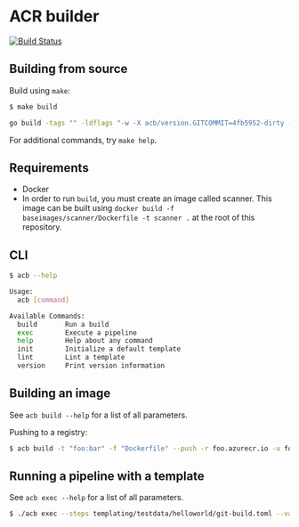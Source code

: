 # ACR builder

[![Build Status](https://travis-ci.org/Azure/acr-builder.svg?branch=master)](https://travis-ci.org/Azure/acr-builder)

## Building from source

Build using `make`:

```bash
$ make build

go build -tags "" -ldflags "-w -X acb/version.GITCOMMIT=4fb5952-dirty -X acb/version.VERSION=v1.0.0" -o acb .
```

For additional commands, try `make help`.

## Requirements

- Docker
- In order to run `build`, you must create an image called scanner. This image can be built using `docker build -f baseimages/scanner/Dockerfile -t scanner .` at the root of this repository.

## CLI

```bash
$ acb --help

Usage:
  acb [command]

Available Commands:
  build       Run a build
  exec        Execute a pipeline
  help        Help about any command
  init        Initialize a default template
  lint        Lint a template
  version     Print version information
```

## Building an image

See `acb build --help` for a list of all parameters.

Pushing to a registry:

```bash
$ acb build -t "foo:bar" -f "Dockerfile" --push -r foo.azurecr.io -u foo -p foo "https://github.com/Azure/acr-builder.git"
```

## Running a pipeline with a template

See `acb exec --help` for a list of all parameters.

```bash
$ ./acb exec --steps templating/testdata/helloworld/git-build.toml --values templating/testdata/helloworld/values.toml --id demo -r foo.azurecr.io -u username -p pw
```
